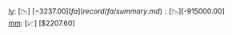 [ly](record/ly/summary.md): [📉] [$-3237.00]  
[fa](record/fa/summary.md): [📉] [$-915000.00]  
[mm](record/mm/summary.md): [📈] [$2207.60]  
